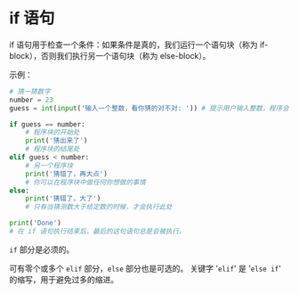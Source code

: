 # if 语句

if 语句用于检查一个条件：如果条件是真的，我们运行一个语句块（称为 if-block），否则我们执行另一个语句块（称为 else-block）。

示例：

```python
# 猜一猜数字
number = 23
guess = int(input('输入一个整数，看你猜的对不对: ')) # 提示用户输入整数，程序会暂停在这里等待输入

if guess == number:
    # 程序块的开始处
    print('猜出来了')
    # 程序块的结尾处
elif guess < number:
    # 另一个程序块
    print('猜错了，再大点')
    # 你可以在程序块中做任何你想做的事情
else:
    print('猜错了，大了')
    # 只有当猜测数大于给定数的时候，才会执行此处

print('Done')
# 在 if 语句执行结束后，最后的这句语句总是会被执行。
```

`if` 部分是必须的。

可有零个或多个 `elif` 部分，`else` 部分也是可选的。
关键字 '`elif`' 是 '`else if`' 的缩写，用于避免过多的缩进。
